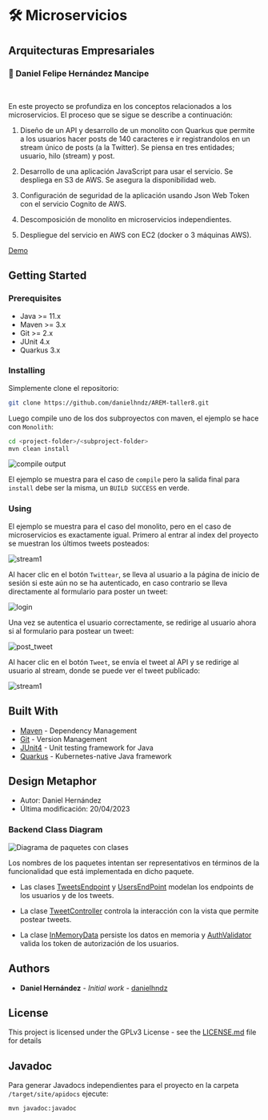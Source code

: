# :hammer_and_wrench: Microservicios

## Arquitecturas Empresariales

### :pushpin: Daniel Felipe Hernández Mancipe

<br/>

En este proyecto se profundiza en los conceptos relacionados a los microservicios. El proceso que se sigue se describe a continuación:

1. Diseño de un API y desarrollo de un monolito con Quarkus que permite a los usuarios hacer posts de 140 caracteres e ir registrandolos en un stream único de posts (a la Twitter). Se piensa en tres entidades; usuario, hilo (stream) y post.

2. Desarrollo de una aplicación JavaScript para usar el servicio. Se despliega en S3 de AWS. Se asegura la disponibilidad web.

3. Configuración de seguridad de la aplicación usando Json Web Token con el servicio Cognito de AWS.

4. Descomposición de monolito en microservicios independientes.

5. Despliegue del servicio en AWS con EC2 (docker o 3 máquinas AWS).

[Demo](https://pruebacorreoescuelaingeduco-my.sharepoint.com/:v:/g/personal/daniel_hernandez-ma_mail_escuelaing_edu_co/ERVYVKegfeBHtQNpLqxOq1oBDmaHTeHs13R_vu4DA1w6lg?e=lXZgKN)

## Getting Started

### Prerequisites

- Java >= 11.x
- Maven >= 3.x
- Git >= 2.x
- JUnit 4.x
- Quarkus 3.x

### Installing

Simplemente clone el repositorio:

```bash
git clone https://github.com/danielhndz/AREM-taller8.git
```

Luego compile uno de los dos subproyectos con maven, el ejemplo se hace con `Monolith`:

```bash
cd <project-folder>/<subproject-folder>
mvn clean install
```

![compile output](../media/monolith_mvn_compile.png?raw=true)

El ejemplo se muestra para el caso de `compile` pero la salida final para `install` debe ser la misma, un `BUILD SUCCESS` en verde.

### Using

El ejemplo se muestra para el caso del monolito, pero en el caso de microservicios es exactamente igual. Primero al entrar al index del proyecto se muestran los últimos tweets posteados:

![stream1](../media/stream1.png?raw=true)

Al hacer clic en el botón `Twittear`, se lleva al usuario a la página de inicio de sesión si este aún no se ha autenticado, en caso contrario se lleva directamente al formulario para poster un tweet:

![login](../media/login.png?raw=true)

Una vez se autentica el usuario correctamente, se redirige al usuario ahora si al formulario para postear un tweet:

![post_tweet](../media/post_tweet.png?raw=true)

Al hacer clic en el botón `Tweet`, se envía el tweet al API y se redirige al usuario al stream, donde se puede ver el tweet publicado:

![stream1](../media/stream2.png?raw=true)

## Built With

- [Maven](https://maven.apache.org/) - Dependency Management
- [Git](https://git-scm.com/) - Version Management
- [JUnit4](https://junit.org/junit4/) - Unit testing framework for Java
- [Quarkus](https://quarkus.io/) - Kubernetes-native Java framework

## Design Metaphor

- Autor: Daniel Hernández
- Última modificación: 20/04/2023

### Backend Class Diagram

![Diagrama de paquetes con clases](../media/ClassDiagram1.png?raw=true)

Los nombres de los paquetes intentan ser representativos en términos de la funcionalidad que está implementada en dicho paquete.

- Las clases [TweetsEndpoint](/1.%20monolith/src/main/java/edu/escuelaing/arem/api/TweetsEndpoint.java) y [UsersEndPoint](/1.%20monolith/src/main/java/edu/escuelaing/arem/api/UsersEndPoint.java) modelan los endpoints de los usuarios y de los tweets.

- La clase [TweetController](/1.%20monolith/src/main/java/edu/escuelaing/arem/controller/TweetController.java) controla la interacción con la vista que permite postear tweets.

- La clase [InMemoryData](/1.%20monolith/src/main/java/edu/escuelaing/arem/utils/InMemoryData.java) persiste los datos en memoria y [AuthValidator](/1.%20monolith/src/main/java/edu/escuelaing/arem/utils/AuthValidator.java) valida los token de autorización de los usuarios.

## Authors

- **Daniel Hernández** - _Initial work_ - [danielhndz](https://github.com/danielhndz)

## License

This project is licensed under the GPLv3 License - see the [LICENSE.md](LICENSE.md) file for details

## Javadoc

Para generar Javadocs independientes para el proyecto en la carpeta `/target/site/apidocs` ejecute:

```bash
mvn javadoc:javadoc
```
